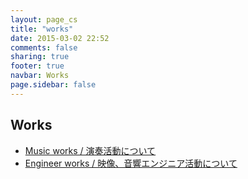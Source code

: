 ```yaml
---
layout: page_cs
title: "works"
date: 2015-03-02 22:52
comments: false
sharing: true
footer: true
navbar: Works
page.sidebar: false
---
```


## Works

<article>
<div markdown="1" class="row">

+ <a href="/works/music/">Music works / 演奏活動について</a>
+ <a href="/works/engineer/">Engineer works / 映像、音響エンジニア活動について</a>

</div>
</article>
